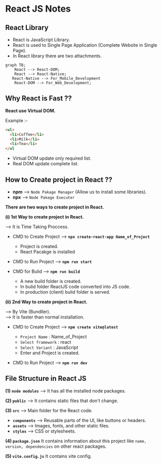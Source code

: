 # React JS Notes

## React Library 

- React is JavaScript Library.
- React is used to Single Page Application (Complete Website in Single Page).
- In React library there are two attachments.

```mermaid
graph TB;    
    React --> React-DOM;
    React --> React-Native;
   React-Native --> For_Mobile_Development
    React-DOM --> For_Web_Development;
```

## Why React is Fast ??

**React use Virtual DOM.**

Example :-
``` html
<ul>
  <li>Coffee</li>
  <li>Milk</li>
  <li>Tea</li>
</ul
```
- Virtual DOM update only required list.
- Real DOM update complete list.

## How to Create project in React ??

- **npm** --> `Node Pakage Manager` (Allow us to install some libraries).
- **npx** --> `Node Pakage Executer`

**There are two ways to create project in React.**

**(i) 1st Way to create project in React.**

--> It is Time Taking Proccess.

- CMD to Create Project --> **`npx create-react-app Name_of_Project`**  
  
  - Project is created.
  - React Pacakge is installed  
    
- CMD to Run Project --> **`npm run start`**  
  
- CMD for Bulid --> **`npm run build`**  
  
  - A new build folder is created.
  - In bulid folder ReactJS code converted into JS code.
  - In production (client) bulid folder is served.
 
**(ii) 2nd Way to create project in React.**

--> By Vite (Bundller).  
--> It is faster than normal installation.

- CMD to Create Project --> **`npm create vite@latest`**
  
  - `Project Name` : Name_of_Project
  - `Select framework` : react
  - `Select Variant` : JavaScript
  - Enter and Project is created.
 
- CMD to Run Project --> **`npm run dev`**

## File Structure in React JS

**(1) `node modules`** --> It has all the installed node packages.  

**(2) `public`** -->  It contains static files that don't change. 

**(3) `src`** --> Main folder for the React code.  
- **`components`** --> Reusable parts of the UI, like buttons or headers.  
- **`assets`** --> Images, fonts, and other static files.  
- **`styles`** --> CSS or stylesheets.

**(4) `package.json`** It contains information about this project like `name, version, dependencies` on other react packages.  

**(5) `vite.config.js`** It contains vite config.  

 
  
 
























